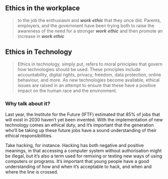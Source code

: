 ## Ethics in the workplace
> to the job the enthusiasm and **_work_**  **_ethic_** that they once did. Parents‚ employers‚ and the government have been trying both to raise the awareness of the need for a stronger **_work_**  **_ethic_** and then promote an increase in **_work_**  **_ethic_**


## Ethics in Technology
>Ethics in technology, simply put, refers to moral principles that govern how technologies should be used. These principles include accountability, digital rights, privacy, freedom, data protection, online behaviour, and more. As new technologies become available, ethical issues are raised in an attempt to ensure that these have a positive impact on the human race and the environment.

### Why talk about it?

Last year, the Institute for the Future (IFTF) estimated that 85% of jobs that will exist in 2030 haven’t yet been invented. With the implementation of new technology comes an ethical duty, and it’s important that the generation who’ll be taking up these future jobs have a sound understanding of their ethical responsibilities.

Take hacking, for instance. Hacking has both negative and positive meanings, in that accessing a computer system without authorisation might be illegal, but it’s also a term used for remixing or testing new ways of using computers or programs. It’s important that young people have a good understanding of how and when it’s acceptable to hack, and when and where the line is crossed.
